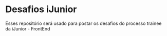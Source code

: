 # Desafios iJunior
 Esses repositório será usado para postar os desafios do processo trainee da iJunior - FrontEnd
